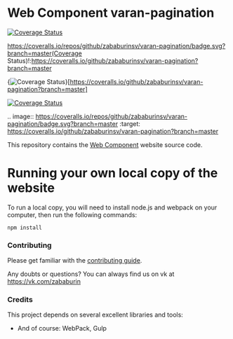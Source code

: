Web Component
varan-pagination
====
[![Coverage Status](https://coveralls.io/repos/github/zababurinsv/varan-pagination/badge.svg?branch=master)](https://coveralls.io/github/zababurinsv/varan-pagination?branch=master)
 
 https://coveralls.io/repos/github/zababurinsv/varan-pagination/badge.svg?branch=master(Coverage Status)!:https://coveralls.io/github/zababurinsv/varan-pagination?branch=master
 
 {<img src="https://coveralls.io/repos/github/zababurinsv/varan-pagination/badge.svg?branch=master" alt="Coverage Status" />}[https://coveralls.io/github/zababurinsv/varan-pagination?branch=master]
 
 <a href='https://coveralls.io/github/zababurinsv/varan-pagination?branch=master'><img src='https://coveralls.io/repos/github/zababurinsv/varan-pagination/badge.svg?branch=master' alt='Coverage Status' /></a>
 
 .. image:: https://coveralls.io/repos/github/zababurinsv/varan-pagination/badge.svg?branch=master
:target: https://coveralls.io/github/zababurinsv/varan-pagination?branch=master

This repository contains the [Web Component](https://#) website source code.

Running your own local copy of the website
===

To run a local copy, you will need to install node.js and webpack on your computer, then run the following commands:

```
npm install
```



### Contributing

Please get familiar with the [contributing guide](https://#).

Any doubts or questions? You can always find us on vk at https://vk.com/zababurin

### Credits

This project depends on several excellent libraries and tools:


* And of course: WebPack, Gulp


